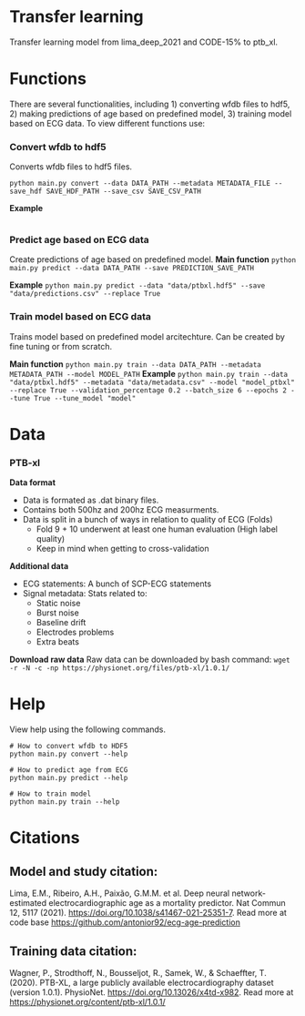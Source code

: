 # Transfer learning
Transfer learning model from lima_deep_2021 and CODE-15% to ptb_xl.

# Functions
There are several functionalities, including 1) converting wfdb files to hdf5, 2) making predictions of age based on predefined model, 3) training model based on ECG data. To view different functions use:



### Convert wfdb to hdf5
Converts wfdb files to hdf5 files. 

```
python main.py convert --data DATA_PATH --metadata METADATA_FILE --save_hdf SAVE_HDF_PATH --save_csv SAVE_CSV_PATH
```

**Example**
```python main.py convert --data "data-raw/ptb-xl/data/00000" --metadata "data-raw/ptb-xl/metadata.csv" --save_hdf "data/ptbxl.hdf5" --recursive True --replace True --save_csv "data/metadata.csv"
```

### Predict age based on ECG data
Create predictions of age based on predefined model.
**Main function**
`python main.py predict --data DATA_PATH --save PREDICTION_SAVE_PATH`

**Example**
`python main.py predict --data "data/ptbxl.hdf5" --save "data/predictions.csv" --replace True`

### Train model based on ECG data
Trains model based on predefined model arcitechture. Can be created by fine tuning or from scratch.

**Main function**
`python main.py train --data DATA_PATH --metadata METADATA_PATH --model MODEL_PATH`
**Example**
`python main.py train --data "data/ptbxl.hdf5" --metadata "data/metadata.csv" --model "model_ptbxl" --replace True --validation_percentage 0.2 --batch_size 6 --epochs 2 --tune True --tune_model "model"`

# Data
### PTB-xl
**Data format**
* Data is formated as .dat binary files.
* Contains both 500hz and 200hz ECG measurments.
* Data is split in a bunch of ways in relation to quality of ECG (Folds)
  * Fold 9 + 10 underwent at least one human evaluation (High label quality)
  * Keep in mind when getting to cross-validation

**Additional data**
* ECG statements: A bunch of SCP-ECG statements
* Signal metadata: Stats related to:
  * Static noise
  * Burst noise
  * Baseline drift
  * Electrodes problems 
  * Extra beats

**Download raw data**
Raw data can be downloaded by bash command:
`wget -r -N -c -np https://physionet.org/files/ptb-xl/1.0.1/`

# Help
View help using the following commands.
```
# How to convert wfdb to HDF5
python main.py convert --help

# How to predict age from ECG
python main.py predict --help

# How to train model
python main.py train --help
```

# Citations
## Model and study citation:
Lima, E.M., Ribeiro, A.H., Paixão, G.M.M. et al. Deep neural network-estimated electrocardiographic age as a mortality predictor. Nat Commun 12, 5117 (2021). https://doi.org/10.1038/s41467-021-25351-7. 
Read more at code base https://github.com/antonior92/ecg-age-prediction

## Training data citation:
Wagner, P., Strodthoff, N., Bousseljot, R., Samek, W., & Schaeffter, T. (2020). PTB-XL, a large publicly available electrocardiography dataset (version 1.0.1). PhysioNet. https://doi.org/10.13026/x4td-x982.
Read more at https://physionet.org/content/ptb-xl/1.0.1/
